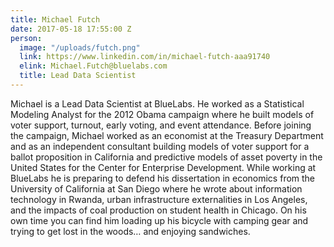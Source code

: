 ```yaml
---
title: Michael Futch
date: 2017-05-18 17:55:00 Z
person:
  image: "/uploads/futch.png"
  link: https://www.linkedin.com/in/michael-futch-aaa91740
  elink: Michael.Futch@bluelabs.com
  title: Lead Data Scientist
---
```


Michael is a Lead Data Scientist at BlueLabs. He worked as a Statistical Modeling Analyst for the 2012 Obama campaign where he built models of voter support, turnout, early voting, and event attendance. Before joining the campaign, Michael worked as an economist at the Treasury Department and as an independent consultant building models of voter support for a ballot proposition in California and predictive models of asset poverty in the United States for the Center for Enterprise Development. While working at BlueLabs he is preparing to defend his dissertation in economics from the University of California at San Diego where he wrote about information technology in Rwanda, urban infrastructure externalities in Los Angeles, and the impacts of coal production on student health in Chicago. On his own time you can find him loading up his bicycle with camping gear and trying to get lost in the woods… and enjoying sandwiches.